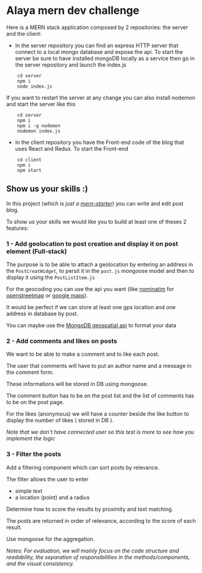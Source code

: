 
# Alaya mern dev challenge 

Here is a MERN stack application composed by 2 repositories: the server and the client:

- In the server repository you can find an express HTTP server that connect to a local mongo database and expose
the api.
To start the server be sure to have installed mongoDB locally as a service then go in the server repository and launch the index.js
```$xslt
    cd server
    npm i
    node index.js
```
If you want to restart the server at any change you can also install nodemon and start the server like this
```
    cd server
    npm i
    npm i -g nodemon
    nodemon index.js
```
- In the client repository you have the Front-end code of the blog that uses React and Redux.
To start the Front-end
```
    cd client
    npm i
    npm start
```


## Show us your skills :)

In this project (*which is just a [mern-starter](http://mern.io/documentation.html)*) you can write and edit post blog.

To show us your skills we would like you to build at least one of theses 2 features:

### 1 - Add geolocation to post creation and display it on post element (Full-stack)

The purpose is to be able to attach a geolocation by entering an address in the `PostCreatWidget`,
 to persit it in the `post.js` mongoose model and then to display it using the `PostListItem.js`

For the geocoding you can use the api you want (like [nominatim](https://wiki.openstreetmap.org/wiki/Nominatim) for [openstreetmap](https://www.openstreetmap.org/#map=5/46.449/2.210) 
or [google maps](https://developers.google.com/maps/documentation/geocoding/start)).

It would be perfect if we can store at least one gps location and one address in database by post.

You can maybe use the [MongoDB geospatial api](https://docs.mongodb.com/manual/geospatial-queries/) to format your data

### 2 - Add comments and likes on posts

We want to be able to make a comment and to like each post.

The user that comments will have to put an author name and a message in the comment form. 

These informations will be stored in DB using mongoose.

The comment button has to be on the post list and the list of comments has to be on the post page.

For the likes (anonymous) we will have a counter beside the like button to display the number of likes ( stored in DB ).

*Note that we don't have connected user so this test is more to see how you implement the logic*


### 3 - Filter the posts

Add a filtering component which can sort posts by relevance.

The filter allows the user to enter
 - simple text
 - a location (point) and a radius

Determine how to score the results by proximity and text matching.

The posts are returned in order of relevance, according to the score of each result.

Use mongoose for the aggregation.


_Notes: For evaluation, we will mainly focus on the code structure and readability, the separation of responsibilities in the methods/components, and the visual consistency._
